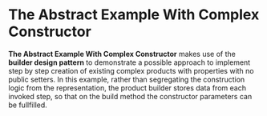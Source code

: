 # The Abstract Example With Complex Constructor

**The Abstract Example With Complex Constructor** makes use of the **builder design pattern** to demonstrate a possible
approach to implement step by step creation of existing complex products with properties with no public setters. In this
example, rather than segregating the construction logic from the representation, the product builder stores data from
each invoked step, so that on the build method the constructor parameters can be fullfilled.
